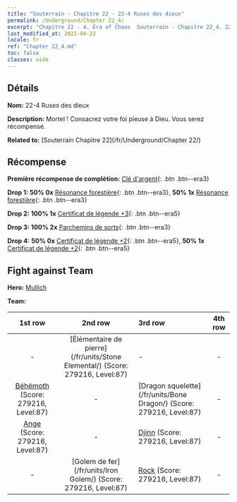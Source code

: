 ```yaml
---
title: "Souterrain - Chapitre 22 - 22-4 Ruses des dieux"
permalink: /Underground/Chapter 22_4/
excerpt: "Chapitre 22 - 4. Era of Chaos  Souterrain - Chapitre 22_4. 22-4 Ruses des dieux"
last_modified_at: 2021-04-22
locale: fr
ref: "Chapter 22_4.md"
toc: false
classes: wide
---
```


## Détails

 **Nom:** 22-4 Ruses des dieux

 **Description:** Mortel ! Consacrez votre foi pieuse à Dieu. Vous serez récompensé.

 **Related to:** [Souterrain Chapitre 22](/fr/Underground/Chapter 22/)

## Récompense

 **Première récompense de complétion:** [Clé d'argent](/ItemsFR/con_693/){: .btn .btn--era3}

 **Drop 1:** **50% 0x** [Résonance forestière](/ItemsFR/her_465/){: .btn .btn--era3}, **50% 1x** [Résonance forestière](/ItemsFR/her_465/){: .btn .btn--era3}

 **Drop 2:** **100% 1x** [Certificat de légende +3](/ItemsFR/mat_88/){: .btn .btn--era5}

 **Drop 3:** **100% 2x** [Parchemins de sorts](/ItemsFR/con_694/){: .btn .btn--era3}

 **Drop 4:** **50% 0x** [Certificat de légende +2](/ItemsFR/mat_81/){: .btn .btn--era5}, **50% 1x** [Certificat de légende +2](/ItemsFR/mat_81/){: .btn .btn--era5}


## Fight against Team
 **Hero:** [Mullich](/fr/heroes/Mullich/)

 **Team:**


  | 1st row | 2nd row | 3rd row | 4th row |
  |:----:|:----:|:----|:----:|
  | - | [Élémentaire de pierre](/fr/units/Stone Elemental/) (Score: 279216, Level:87)  | - | - |
  | [Béhémoth](/fr/units/Behemoth/) (Score: 279216, Level:87)  | - | [Dragon squelette](/fr/units/Bone Dragon/) (Score: 279216, Level:87)  | - |
  | [Ange](/fr/units/Angel/) (Score: 279216, Level:87)  | - | [Djinn](/fr/units/Genie/) (Score: 279216, Level:87)  | - |
  | - | [Golem de fer](/fr/units/Iron Golem/) (Score: 279216, Level:87)  | [Rock](/fr/units/Roc/) (Score: 279216, Level:87)  | - |


